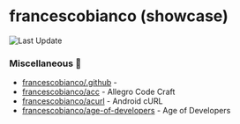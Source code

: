 # francescobianco (showcase)
![Last Update](https://img.shields.io/badge/Last%20Update-2025--06--01%2008%3A23%3A25%20UTC-blue)
###  Miscellaneous :briefcase:
* [francescobianco/.github](https://github.com/francescobianco/.github)  - 
* [francescobianco/acc](https://github.com/francescobianco/acc)  - Allegro Code Craft
* [francescobianco/acurl](https://github.com/francescobianco/acurl)  - Android cURL
* [francescobianco/age-of-developers](https://github.com/francescobianco/age-of-developers)  - Age of Developers
